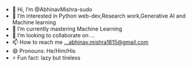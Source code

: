 - 👋 Hi, I’m @AbhinavMishra-sudo
- 👀 I’m interested in Python web-dev,Research work,Generative AI and Machine learning
- 🌱 I’m currently mastering Machine Learning
- 💞️ I’m looking to collaborate on ...
- 📫 How to reach me ...abhinav.mishra1815@gmail.com
- 😄 Pronouns: He/Him/His
- ⚡ Fun fact: lazy but tireless

<!---
AbhinavMishra-sudo/AbhinavMishra-sudo is a ✨ special ✨ repository because its `README.md` (this file) appears on your GitHub profile.
You can click the Preview link to take a look at your changes.
--->
